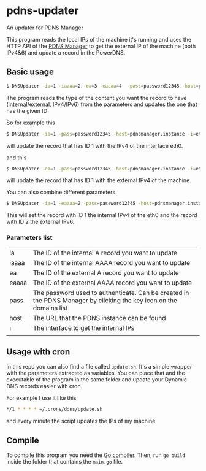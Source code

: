 # pdns-updater

An updater for PDNS Manager

This program reads the local IPs of the machine it's running and uses the HTTP API of the [PDNS Manager](https://github.com/loewexy/pdnsmanager) to get the external IP of the machine (both IPv4&6) and update a record in the PowerDNS.

## Basic usage

```bash
$ DNSUpdater -ia=1 -iaaaa=2 -ea=3 -eaaaa=4  -pass=password12345 -host=pdnsmanager.instance -i=eth0
```

The program reads the type of the content you want the record to have (internal/external, IPv4/IPv6) from the parameters and updates the one that has the given ID

So for example this

```bash
$ DNSUpdater -ia=1 -pass=password12345 -host=pdnsmanager.instance -i=eth0
```

will update the record that has ID 1 with the IPv4 of the interface eth0.

and this

```bash
$ DNSUpdater -ea=1 -pass=password12345 -host=pdnsmanager.instance -i=eth0
```

will update the record that has ID 1 with the external IPv4 of the machine.

You can also combine different parameters

```bash
$ DNSUpdater -ia=1 -eaaaa=2 -pass=password12345 -host=pdnsmanager.instance -i=eth0
```

This will set the record with ID 1 the internal IPv4 of the eth0 and the record with ID 2 the external IPv6.

### Parameters list

|       |                                                                                                                    |
| ----- | ------------------------------------------------------------------------------------------------------------------ |
| ia    | The ID of the internal A record you want to update                                                                 |
| iaaaa | The ID of the internal AAAA record you want to update                                                              |
| ea    | The ID of the external A record you want to update                                                                 |
| eaaaa | The ID of the external AAAA record you want to update                                                              |
| pass  | The password used to authenticate. Can be created in the PDNS Manager by clicking the key icon on the domains list |
| host  | The URL that the PDNS instance can be found                                                                        |
| i     | The interface to get the internal IPs                                                                              |
|       |

## Usage with cron

In this repo you can also find a file called `update.sh`. It's a simple wrapper with the parameters extracted as variables. You can place that and the executable of the program in the same folder and update your Dynamic DNS records easier with cron.

For example I use it like this

```bash
*/1 * * * * ~/.crons/ddns/update.sh
```

and every minute the script updates the IPs of my machine

## Compile

To compile this program you need the [Go compiler](https://golang.org/). Then, run `go build` inside the folder that contains the `main.go` file.

